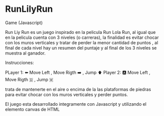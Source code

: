 # RunLilyRun
Game (Javascript) 


Run Liy Run es un juego inspirado en la pelicula Run Lola Run, al igual que en la pelicula cuenta con 3 niveles (o carreras),
la finalidad es evitar chocar con los muros verticales y tratar de perder la menor cantidad de puntos , al final de cada nivel 
hay un resumen del puntaje y al final de los 3 niveles se muestra al ganador.


Instrucciones:

PLayer 1:  ⬅️ Move Left , Move Rigth ➡️ , Jump ⬆️ 
Player 2:  🅰️  Move Left , Move Rigth 🇩 , Jump 🇼

trata de mantenerte en el aire o encima de la las plataformas de piedras para evitar chocar con los muros verticales y perder
puntos. 


El juego esta desarrollado integramente con Javascript y utilizando el elemento canvas de HTML 
